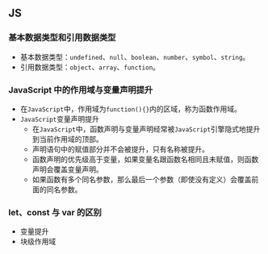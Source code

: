## JS

### 基本数据类型和引用数据类型

* 基本数据类型：`undefined`、`null`、`boolean`、`number`、`symbol`、`string`。
* 引用数据类型：`object`、`array`、`function`。

### JavaScript 中的作用域与变量声明提升

* 在`JavaScript`中，作用域为`function(){}`内的区域，称为函数作用域。
* `JavaScript`变量声明提升
  * 在`JavaScript`中，函数声明与变量声明经常被`JavaScript`引擎隐式地提升到当前作用域的顶部。
  * 声明语句中的赋值部分并不会被提升，只有名称被提升。
  * 函数声明的优先级高于变量，如果变量名跟函数名相同且未赋值，则函数声明会覆盖变量声明。
  * 如果函数有多个同名参数，那么最后一个参数（即使没有定义）会覆盖前面的同名参数。

### let、const 与 var 的区别

* 变量提升
* 块级作用域 

### 
